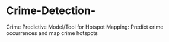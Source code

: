 # Crime-Detection-
Crime Predictive Model/Tool for Hotspot Mapping: Predict crime occurrences and map crime hotspots
